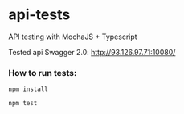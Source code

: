 # api-tests
API testing with MochaJS + Typescript

Tested api Swagger 2.0: http://93.126.97.71:10080/

### How to run tests:

`npm install`

`npm test`

